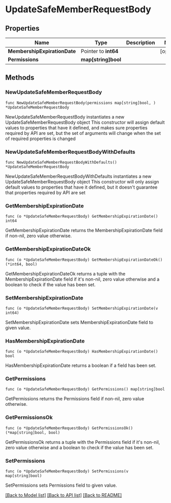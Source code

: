# UpdateSafeMemberRequestBody

## Properties

Name | Type | Description | Notes
------------ | ------------- | ------------- | -------------
**MembershipExpirationDate** | Pointer to **int64** |  | [optional] 
**Permissions** | **map[string]bool** |  | 

## Methods

### NewUpdateSafeMemberRequestBody

`func NewUpdateSafeMemberRequestBody(permissions map[string]bool, ) *UpdateSafeMemberRequestBody`

NewUpdateSafeMemberRequestBody instantiates a new UpdateSafeMemberRequestBody object
This constructor will assign default values to properties that have it defined,
and makes sure properties required by API are set, but the set of arguments
will change when the set of required properties is changed

### NewUpdateSafeMemberRequestBodyWithDefaults

`func NewUpdateSafeMemberRequestBodyWithDefaults() *UpdateSafeMemberRequestBody`

NewUpdateSafeMemberRequestBodyWithDefaults instantiates a new UpdateSafeMemberRequestBody object
This constructor will only assign default values to properties that have it defined,
but it doesn't guarantee that properties required by API are set

### GetMembershipExpirationDate

`func (o *UpdateSafeMemberRequestBody) GetMembershipExpirationDate() int64`

GetMembershipExpirationDate returns the MembershipExpirationDate field if non-nil, zero value otherwise.

### GetMembershipExpirationDateOk

`func (o *UpdateSafeMemberRequestBody) GetMembershipExpirationDateOk() (*int64, bool)`

GetMembershipExpirationDateOk returns a tuple with the MembershipExpirationDate field if it's non-nil, zero value otherwise
and a boolean to check if the value has been set.

### SetMembershipExpirationDate

`func (o *UpdateSafeMemberRequestBody) SetMembershipExpirationDate(v int64)`

SetMembershipExpirationDate sets MembershipExpirationDate field to given value.

### HasMembershipExpirationDate

`func (o *UpdateSafeMemberRequestBody) HasMembershipExpirationDate() bool`

HasMembershipExpirationDate returns a boolean if a field has been set.

### GetPermissions

`func (o *UpdateSafeMemberRequestBody) GetPermissions() map[string]bool`

GetPermissions returns the Permissions field if non-nil, zero value otherwise.

### GetPermissionsOk

`func (o *UpdateSafeMemberRequestBody) GetPermissionsOk() (*map[string]bool, bool)`

GetPermissionsOk returns a tuple with the Permissions field if it's non-nil, zero value otherwise
and a boolean to check if the value has been set.

### SetPermissions

`func (o *UpdateSafeMemberRequestBody) SetPermissions(v map[string]bool)`

SetPermissions sets Permissions field to given value.



[[Back to Model list]](../README.md#documentation-for-models) [[Back to API list]](../README.md#documentation-for-api-endpoints) [[Back to README]](../README.md)


